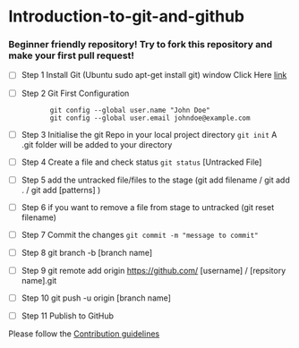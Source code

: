 # Introduction-to-git-and-github
### Beginner friendly repository! Try to fork this repository and make your first pull request!


- [ ] Step 1 Install Git (Ubuntu   sudo apt-get install git) window Click Here [link](https://git-scm.com/downloads)
- [ ] Step 2 Git First Configuration  

  
             git config --global user.name "John Doe"
             git config --global user.email johndoe@example.com
              
            
- [ ] Step 3 Initialise the git Repo in your local project directory `git init` A .git folder will be added to your directory
- [ ] Step 4 Create a file and check status `git status` [Untracked File]
- [ ] Step 5 add the untracked file/files to the stage (git add filename / git add . / git add [patterns] )
- [ ] Step 6 if you want to remove a file from stage to untracked (git reset filename)
- [ ] Step 7 Commit the changes `git commit -m "message to commit"` 
- [ ] Step 8 git branch -b [branch name]
- [ ] Step 9 git remote add origin https://github.com/ [username] / [repsitory name].git
- [ ] Step 10 git push -u origin [branch name]
- [ ] Step 11 Publish to GitHub 

Please follow the [Contribution guidelines](/Contrib.md)
